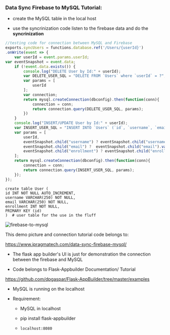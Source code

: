 ### Data Sync Firebase to MySQL Tutorial:

- create the MySQL table in the local host

- use the syncrinization code listen to the firebase data and do the __syncrinization__

```javascript
//testing code for connection between MySQL and Firebase
exports.syncUsers = functions.database.ref('/Users/{userId}')
.onWrite(event => {
	var userId = event.params.userId;
var eventSnapshot = event.data;
	if (!event.data.exists()) {
	  	console.log("DELETE User by Id:" + userId);
		var DELETE_USER_SQL = "DELETE FROM `Users` where `userId` = ?";
		var params = [
			userId
		];
		var connection;
		return mysql.createConnection(dbconfig).then(function(conn){
			connection = conn;
			return connection.query(DELETE_USER_SQL, params);
		})
	}
	console.log("INSERT/UPDATE User by Id:" + userId);
	var INSERT_USER_SQL = "INSERT INTO `Users` (`id`, `username`, `email`, `enrollment) VALUES (?, ?, ?, ?)";
	var params = [
		userId,
		eventSnapshot.child("username") ? eventSnapshot.child("username").val() : null,
		eventSnapshot.child("email") ? 	eventSnapshot.child("email").val() : null,
		eventSnapshot.child("enrollment") ? eventSnapshot.child("enrollment").val() : null,
	];
	return mysql.createConnection(dbconfig).then(function(conn){
		connection = conn;
		return connection.query(INSERT_USER_SQL, params);
	});
});

```

```mysql
create table User (
id INT NOT NULL AUTO_INCREMENT,
username VARCHAR(250) NOT NULL,
email VARCHAR(250) NOT NULL,
enrollment INT NOT NULL,
PRIMARY KEY (id)
)  # user table for the use in the fluff
```

![firebase-to-mysql](https://www.ipragmatech.com/wp-content/uploads/2018/06/firebase-to-mysql.png)



This demo picture and connection tutorial code belongs to: 

https://www.ipragmatech.com/data-sync-firebase-mysql/



- The flask app builder's UI is just for demonstration the connection between the firebase and MySQL

- Code belongs to Flask-Appbuilder Documentation/ Tutorial

https://github.com/dpgaspar/Flask-AppBuilder/tree/master/examples

- MySQL is running on the localhost

- Requirement:

  - MySQL in localhost

  - pip install flask-appbuilder

  - ```
    localhost:8080
    ```



